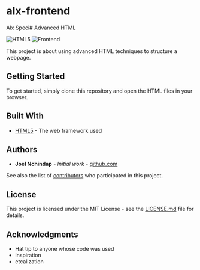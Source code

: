 # alx-frontend
Alx Speci# Advanced HTML

![HTML5](https://img.shields.io/badge/html5-%23E34F26.svg?style=for-the-badge&logo=html5&logoColor=white)
![Frontend](https://img.shields.io/badge/Frontend-gray?style=for-the-badge&logo=html5&logoColor=white)

This project is about using advanced HTML techniques to structure a webpage.

## Getting Started

To get started, simply clone this repository and open the HTML files in your browser.

## Built With

- [HTML5](https://developer.mozilla.org/en-US/docs/Web/HTML) - The web framework used

## Authors

- **Joel Nchindap** - _Initial work_ - [github.com]([https://example.com/](https://github.com/Joelkons02))

See also the list of [contributors](https://github.com/your/project/contributors) who participated in this project.

## License

This project is licensed under the MIT License - see the [LICENSE.md](LICENSE.md) file for details.

## Acknowledgments

- Hat tip to anyone whose code was used
- Inspiration
- etcalization
